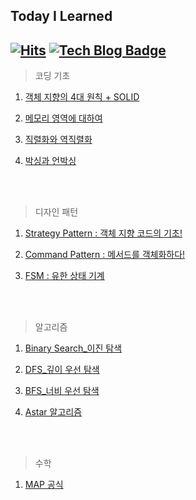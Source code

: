 ## Today I Learned
## [![Hits](https://hits.seeyoufarm.com/api/count/incr/badge.svg?url=https%3A%2F%2Fgithub.com%2FPortugaCode)](https://hits.seeyoufarm.com) [![Tech Blog Badge](http://img.shields.io/badge/-Tech%20blog-black?style=flat-square&logo=github&link=https://velog.io/@portuga_code/)](https://velog.io/@portuga_code/) 


> 코딩 기초
1. [객체 지향의 4대 원칙 + SOLID](https://github.com/PortugaCode/PortugaCode_TIL/blob/main/%EC%BD%94%EB%94%A9%20%EA%B8%B0%EC%B4%88/%EA%B0%9D%EC%B2%B4%20%EC%A7%80%ED%96%A5%EC%9D%98%204%EB%8C%80%20%ED%8A%B9%EC%A7%95/%EA%B0%9D%EC%B2%B4%20%EC%A7%80%ED%96%A5%204%EB%8C%80%20%ED%8A%B9%EC%A7%95.md)

2. [메모리 영역에 대하여](https://github.com/PortugaCode/PortugaCode_TIL/blob/main/%EC%BD%94%EB%94%A9%20%EA%B8%B0%EC%B4%88/%EB%A9%94%EB%AA%A8%EB%A6%AC%20%EC%98%81%EC%97%AD/%EB%A9%94%EB%AA%A8%EB%A6%AC%20%EC%98%81%EC%97%AD.md)

3. [직렬화와 역직렬화](https://github.com/PortugaCode/PortugaCode_TIL/blob/main/%EC%BD%94%EB%94%A9%20%EA%B8%B0%EC%B4%88/%EC%A7%81%EB%A0%AC%ED%99%94%EC%99%80%20%EC%97%AD%EC%A7%81%EB%A0%AC%ED%99%94/%EC%A7%81%EB%A0%AC%ED%99%94%EC%99%80%20%EC%97%AD%EC%A7%81%EB%A0%AC%ED%99%94.md)

4. [박싱과 언박싱](https://github.com/PortugaCode/PortugaCode_TIL/blob/main/%EC%BD%94%EB%94%A9%20%EA%B8%B0%EC%B4%88/%EB%B0%95%EC%8B%B1%EA%B3%BC%20%EC%96%B8%EB%B0%95%EC%8B%B1/%EB%B0%95%EC%8B%B1%EA%B3%BC%20%EC%96%B8%EB%B0%95%EC%8B%B1.md)



<br><br/>

> 디자인 패턴
1. [Strategy Pattern : 객체 지향 코드의 기초!](https://github.com/PortugaCode/PortugaCode_TIL/blob/main/%EB%94%94%EC%9E%90%EC%9D%B8%20%ED%8C%A8%ED%84%B4/%EC%A0%84%EB%9E%B5%20%ED%8C%A8%ED%84%B4/StrategyPattern.md)
   
2. [Command Pattern : 메서드를 객체화하다!](https://github.com/PortugaCode/PortugaCode_TIL/blob/main/%EB%94%94%EC%9E%90%EC%9D%B8%20%ED%8C%A8%ED%84%B4/%EC%BB%A4%EB%A7%A8%EB%93%9C%20%ED%8C%A8%ED%84%B4/CommandPattern.md)

3. [FSM : 유한 상태 기계](https://github.com/PortugaCode/PortugaCode_TIL/blob/main/%EB%94%94%EC%9E%90%EC%9D%B8%20%ED%8C%A8%ED%84%B4/%EC%9C%A0%ED%95%9C%20%EC%83%81%ED%83%9C%20%EA%B8%B0%EA%B3%84(FSM)/FSM.md)


<br><br/>

> 알고리즘
1. [Binary Search_이진 탐색](https://github.com/PortugaCode/PortugaCode_TIL/blob/main/%EC%95%8C%EA%B3%A0%EB%A6%AC%EC%A6%98/%EC%9D%B4%EC%A7%84%20%ED%83%90%EC%83%89/BinarySearch.md)

2. [DFS_깊이 우선 탐색](https://github.com/PortugaCode/PortugaCode_TIL/blob/main/%EC%95%8C%EA%B3%A0%EB%A6%AC%EC%A6%98/DFS/%EC%9D%B4%EC%A7%84%20%ED%83%90%EC%83%89/DFS.md)

3. [BFS_너비 우선 탐색](https://github.com/PortugaCode/PortugaCode_TIL/blob/main/%EC%95%8C%EA%B3%A0%EB%A6%AC%EC%A6%98/BFS/BFS.md)

4. [Astar 알고리즘](https://github.com/PortugaCode/PortugaCode_TIL/blob/main/%EC%95%8C%EA%B3%A0%EB%A6%AC%EC%A6%98/AStar/Astar.md)

   
<br><br/>

> 수학
1. [MAP 공식](https://github.com/PortugaCode/PortugaCode_TIL/blob/main/%EC%88%98%ED%95%99/MAP%20%EC%88%98%ED%95%99%20%EA%B3%B5%EC%8B%9D/Mapping.md)
